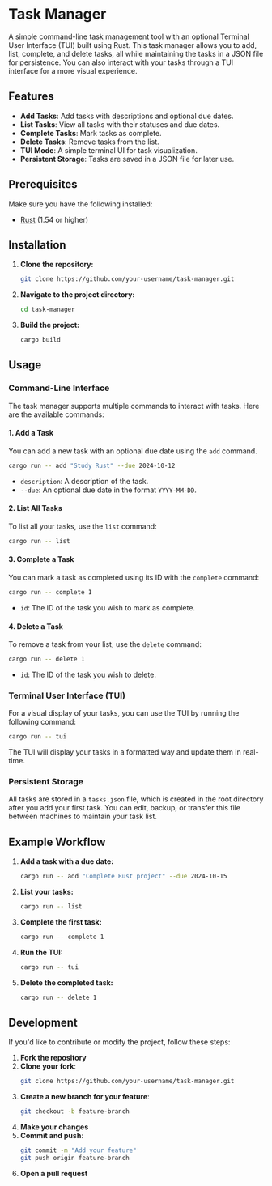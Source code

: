 
# Task Manager

A simple command-line task management tool with an optional Terminal User Interface (TUI) built using Rust. This task manager allows you to add, list, complete, and delete tasks, all while maintaining the tasks in a JSON file for persistence. You can also interact with your tasks through a TUI interface for a more visual experience.

## Features

- **Add Tasks**: Add tasks with descriptions and optional due dates.
- **List Tasks**: View all tasks with their statuses and due dates.
- **Complete Tasks**: Mark tasks as complete.
- **Delete Tasks**: Remove tasks from the list.
- **TUI Mode**: A simple terminal UI for task visualization.
- **Persistent Storage**: Tasks are saved in a JSON file for later use.

## Prerequisites

Make sure you have the following installed:

- [Rust](https://www.rust-lang.org/) (1.54 or higher)

## Installation

1. **Clone the repository:**
   ```bash
   git clone https://github.com/your-username/task-manager.git
   ```
2. **Navigate to the project directory:**
   ```bash
   cd task-manager
   ```
3. **Build the project:**
   ```bash
   cargo build
   ```

## Usage

### Command-Line Interface

The task manager supports multiple commands to interact with tasks. Here are the available commands:

#### 1. Add a Task
You can add a new task with an optional due date using the `add` command.

```bash
cargo run -- add "Study Rust" --due 2024-10-12
```

- `description`: A description of the task.
- `--due`: An optional due date in the format `YYYY-MM-DD`.

#### 2. List All Tasks
To list all your tasks, use the `list` command:

```bash
cargo run -- list
```

#### 3. Complete a Task
You can mark a task as completed using its ID with the `complete` command:

```bash
cargo run -- complete 1
```

- `id`: The ID of the task you wish to mark as complete.

#### 4. Delete a Task
To remove a task from your list, use the `delete` command:

```bash
cargo run -- delete 1
```

- `id`: The ID of the task you wish to delete.

### Terminal User Interface (TUI)

For a visual display of your tasks, you can use the TUI by running the following command:

```bash
cargo run -- tui
```

The TUI will display your tasks in a formatted way and update them in real-time.

### Persistent Storage

All tasks are stored in a `tasks.json` file, which is created in the root directory after you add your first task. You can edit, backup, or transfer this file between machines to maintain your task list.

## Example Workflow

1. **Add a task with a due date:**
   ```bash
   cargo run -- add "Complete Rust project" --due 2024-10-15
   ```
   
2. **List your tasks:**
   ```bash
   cargo run -- list
   ```
   
3. **Complete the first task:**
   ```bash
   cargo run -- complete 1
   ```

4. **Run the TUI:**
   ```bash
   cargo run -- tui
   ```

5. **Delete the completed task:**
   ```bash
   cargo run -- delete 1
   ```

## Development

If you'd like to contribute or modify the project, follow these steps:

1. **Fork the repository**
2. **Clone your fork**:
   ```bash
   git clone https://github.com/your-username/task-manager.git
   ```
3. **Create a new branch for your feature**:
   ```bash
   git checkout -b feature-branch
   ```
4. **Make your changes**
5. **Commit and push**:
   ```bash
   git commit -m "Add your feature"
   git push origin feature-branch
   ```
6. **Open a pull request**